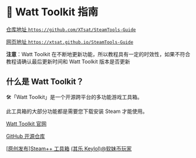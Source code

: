 # 🧰 Watt Toolkit 指南

[仓库地址 `https://github.com/XTsat/SteamTools-Guide`](https://github.com/XTsat/SteamTools-Guide)

[网页地址 `https://xtsat.github.io/SteamTools-Guide`](https://xtsat.github.io/SteamTools-Guide)

**注意**：Watt Toolkit 在不断地更新功能，所以教程具有一定的时效性，如果不符合教程请确认最后更新时间和 Watt Toolkit 版本是否更新

## 什么是 Watt Toolkit？

🛠️「Watt Toolkit」是一个开源跨平台的多功能游戏工具箱。

此工具箱的大部分功能都是需要您下载安装 Steam 才能使用。

[Watt Toolkit 官网](https://steampp.net/)

[GitHub 开源仓库](https://github.com/SteamTools-Team/SteamTools)

[\[原创发布\]Steam++ 工具箱](https://keylol.com/t667906-1-1) [(其乐 Keylol)@软妹币玩家](https://keylol.com/suid-269966)
